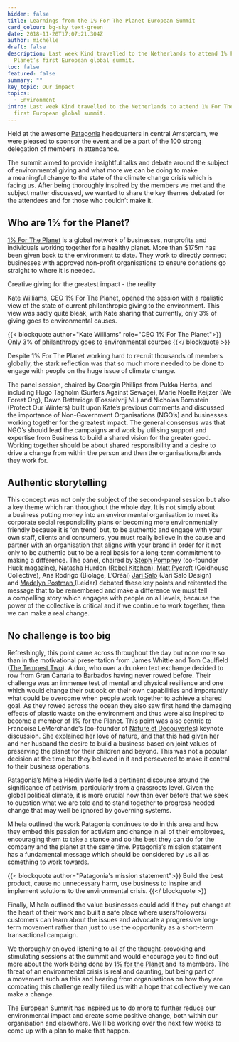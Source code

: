 ```yaml
---
hidden: false
title: Learnings from the 1% For The Planet European Summit
card_colour: bg-sky text-green
date: 2018-11-20T17:07:21.304Z
author: michelle
draft: false
description: Last week Kind travelled to the Netherlands to attend 1% For The
  Planet’s first European global summit.
toc: false
featured: false
summary: ""
key_topic: Our impact
topics:
  - Environment
intro: Last week Kind travelled to the Netherlands to attend 1% For The Planet’s
  first European global summit.
---
```

Held at the awesome [Patagonia](https://eu.patagonia.com/) headquarters in central Amsterdam, we were pleased to sponsor the event and be a part of the 100 strong delegation of members in attendance.

The summit aimed to provide insightful talks and debate around the subject of environmental giving and what more we can be doing to make a meaningful change to the state of the climate change crisis which is facing us. After being thoroughly inspired by the members we met and the subject matter discussed, we wanted to share the key themes debated for the attendees and for those who couldn’t make it.

## Who are 1% for the Planet?

[1% For The Planet](https://www.onepercentfortheplanet.org/index.php) is a global network of businesses, nonprofits and individuals working together for a healthy planet. More than $175m has been given back to the environment to date. They work to directly connect businesses with approved non-profit organisations to ensure donations go straight to where it is needed.

Creative giving for the greatest impact - the reality

Kate Williams, CEO 1% For The Planet, opened the session with a realistic view of the state of current philanthropic giving to the environment. This view was sadly quite bleak, with Kate sharing that currently, only 3% of giving goes to environmental causes.

{{< blockquote author="Kate Williams" role="CEO 1% For The Planet">}}
Only 3% of philanthropy goes to environmental sources
{{</ blockquote >}}

Despite 1% For The Planet working hard to recruit thousands of members globally, the stark reflection was that so much more needed to be done to engage with people on the huge issue of climate change.

The panel session, chaired by Georgia Phillips from Pukka Herbs, and including Hugo Tagholm (Surfers Against Sewage), Marie Noelle Keijzer (We Forest Org), Dawn Betteridge (Fossielvrij NL) and Nicholas Bornstein (Protect Our Winters) built upon Kate’s previous comments and discussed the importance of Non-Government Organisations (NGO’s) and businesses working together for the greatest impact. The general consensus was that NGO’s should lead the campaigns and work by utilising support and expertise from Business to build a shared vision for the greater good. Working together should be about shared responsibility and a desire to drive a change from within the person and then the organisations/brands they work for.

## Authentic storytelling

This concept was not only the subject of the second-panel session but also a key theme which ran throughout the whole day. It is not simply about a business putting money into an environmental organisation to meet its corporate social responsibility plans or becoming more environmentally friendly because it is ​‘on trend’ but, to be authentic and engage with your own staff, clients and consumers, you must really believe in the cause and partner with an organisation that aligns with your brand in order for it not only to be authentic but to be a real basis for a long-term commitment to making a difference. The panel, chaired by [Steph Pomphey](https://twitter.com/pomph) (co-founder Huck magazine), Natasha Hurden ([Rebel Kitchen](https://twitter.com/rebel_kitchen)), [Matt Pycroft](https://twitter.com/MattPycroft) (Coldhouse Collective), Ana Rodrigo (Biolage, L’Oréal) [Jari Salo](https://www.jarisalo.com/) (Jari Salo Design) and [Madelyn Postman ](https://twitter.com/MadelynPostman)(Leidar) debated these key points and reiterated the message that to be remembered and make a difference we must tell a compelling story which engages with people on all levels, because the power of the collective is critical and if we continue to work together, then we can make a real change. 

## No challenge is too big

Refreshingly, this point came across throughout the day but none more so than in the motivational presentation from James Whittle and Tom Caulfield ([The Tempest Two](https://twitter.com/thetempesttwo?lang=en-gb)). A duo, who over a drunken text exchange decided to row from Gran Canaria to Barbados having never rowed before. Their challenge was an immense test of mental and physical resilience and one which would change their outlook on their own capabilities and importantly what could be overcome when people work together to achieve a shared goal. As they rowed across the ocean they also saw first hand the damaging effects of plastic waste on the environment and thus were also inspired to become a member of 1% for the Planet. This point was also centric to Francoise LeMerchande’s (co-founder of [Nature et Decouvertes](https://twitter.com/NetD_news)) keynote discussion. She explained her love of nature, and that this had given her and her husband the desire to build a business based on joint values of preserving the planet for their children and beyond. This was not a popular decision at the time but they believed in it and persevered to make it central to their business operations.

Patagonia’s Mihela Hledin Wolfe led a pertinent discourse around the significance of activism, particularly from a grassroots level. Given the global political climate, it is more crucial now than ever before that we seek to question what we are told and to stand together to progress needed change that may well be ignored by governing systems.

Mihela outlined the work Patagonia continues to do in this area and how they embed this passion for activism and change in all of their employees, encouraging them to take a stance and do the best they can do for the company and the planet at the same time. Patagonia’s mission statement has a fundamental message which should be considered by us all as something to work towards.

{{< blockquote author="Patagonia's mission statement">}}
Build the best product, cause no unnecessary harm, use business to inspire and implement solutions to the environmental crisis.
{{</ blockquote >}}

Finally, Mihela outlined the value businesses could add if they put change at the heart of their work and built a safe place where users/​followers/​customers can learn about the issues and advocate a progressive long-term movement rather than just to use the opportunity as a short-term transactional campaign.

We thoroughly enjoyed listening to all of the thought-provoking and stimulating sessions at the summit and would encourage you to find out more about the work being done by [1% for the Planet](https://www.onepercentfortheplanet.org/) and its members. The threat of an environmental crisis is real and daunting, but being part of a movement such as this and hearing from organisations on how they are combating this challenge really filled us with a hope that collectively we can make a change.

The European Summit has inspired us to do more to further reduce our environmental impact and create some positive change, both within our organisation and elsewhere. We’ll be working over the next few weeks to come up with a plan to make that happen.